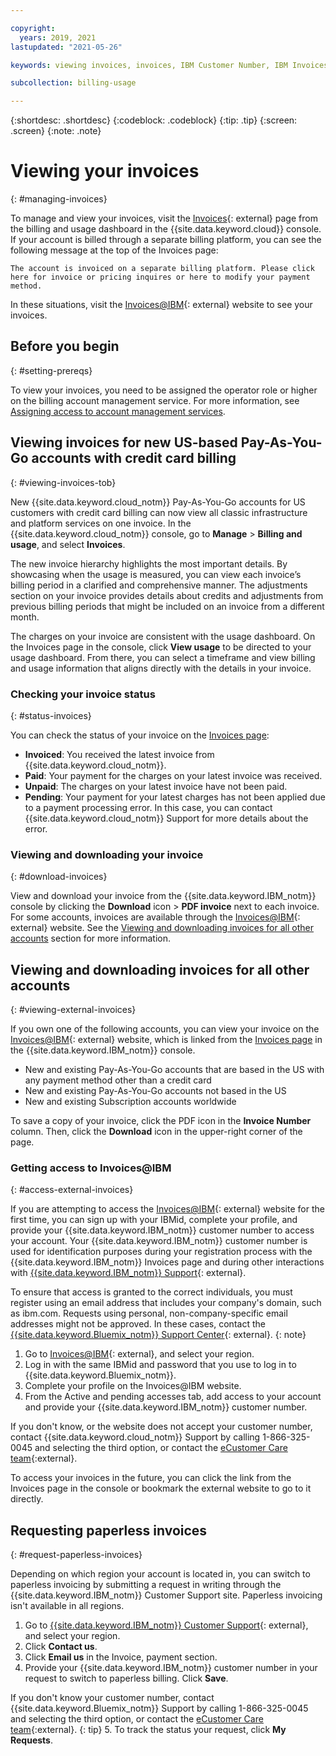 ```yaml
---

copyright:
  years: 2019, 2021
lastupdated: "2021-05-26"

keywords: viewing invoices, invoices, IBM Customer Number, IBM Invoices, RSET, external invoice website, paperless invoice, request paperless invoice

subcollection: billing-usage

---
```


{:shortdesc: .shortdesc}
{:codeblock: .codeblock}
{:tip: .tip}
{:screen: .screen}
{:note: .note}

# Viewing your invoices 
{: #managing-invoices}

To manage and view your invoices, visit the [Invoices](https://cloud.ibm.com/billing/invoices){: external} page from the billing and usage dashboard in the {{site.data.keyword.cloud}} console. If your account is billed through a separate billing platform, you can see the following message at the top of the Invoices page:

`The account is invoiced on a separate billing platform. Please click here for invoice or pricing inquires or here to modify your payment method.`

In these situations, visit the [Invoices@IBM](http://ibm.com/invoices){: external} website to see your invoices.

## Before you begin
{: #setting-prereqs}

To view your invoices, you need to be assigned the operator role or higher on the billing account management service. For more information, see [Assigning access to account management services](/docs/account?topic=account-account-services).

## Viewing invoices for new US-based Pay-As-You-Go accounts with credit card billing
{: #viewing-invoices-tob}

New {{site.data.keyword.cloud_notm}} Pay-As-You-Go accounts for US customers with credit card billing can now view all classic infrastructure and platform services on one invoice. In the {{site.data.keyword.cloud_notm}} console, go to **Manage** > **Billing and usage**, and select **Invoices**. 

The new invoice hierarchy highlights the most important details. By showcasing when the usage is measured, you can view each invoice’s billing period in a clarified and comprehensive manner. The adjustments section on your invoice provides details about credits and adjustments from previous billing periods that might be included on an invoice from a different month. 

The charges on your invoice are consistent with the usage dashboard. On the Invoices page in the console, click **View usage** to be directed to your usage dashboard. From there, you can select a timeframe and view billing and usage information that aligns directly with the details in your invoice. 

### Checking your invoice status 
{: #status-invoices}

You can check the status of your invoice on the [Invoices page](/billing/invoices): 

* **Invoiced**: You received the latest invoice from {{site.data.keyword.cloud_notm}}. 
* **Paid**: Your payment for the charges on your latest invoice was received.
* **Unpaid**: The charges on your latest invoice have not been paid.
* **Pending**: Your payment for your latest charges has not been applied due to a payment processing error. In this case, you can contact {{site.data.keyword.cloud_notm}} Support for more details about the error. 

### Viewing and downloading your invoice
{: #download-invoices}

View and download your invoice from the {{site.data.keyword.IBM_notm}} console by clicking the **Download** icon > **PDF invoice** next to each invoice. For some accounts, invoices are available through the [Invoices@IBM](http://ibm.com/invoices){: external} website. See the [Viewing and downloading invoices for all other accounts](#viewing-external-invoices) section for more information.

## Viewing and downloading invoices for all other accounts 
{: #viewing-external-invoices}

If you own one of the following accounts, you can view your invoice on the [Invoices@IBM](http://ibm.com/invoices){: external} website, which is linked from the [Invoices page](/billing/invoices) in the {{site.data.keyword.IBM_notm}} console.

 * New and existing Pay-As-You-Go accounts that are based in the US with any payment method other than a credit card
 * New and existing Pay-As-You-Go accounts not based in the US
 * New and existing Subscription accounts worldwide
 
To save a copy of your invoice, click the PDF icon in the **Invoice Number** column. Then, click the **Download** icon in the upper-right corner of the page.

### Getting access to Invoices@IBM   
{: #access-external-invoices}

If you are attempting to access the [Invoices@IBM](http://ibm.com/invoices){: external} website for the first time, you can sign up with your IBMid, complete your profile, and provide your {{site.data.keyword.IBM_notm}} customer number to access your account. Your {{site.data.keyword.IBM_notm}} customer number is used for identification purposes during your registration process with the {{site.data.keyword.IBM_notm}} Invoices page and during other interactions with [{{site.data.keyword.IBM_notm}} Support](https://www.ibm.com/support/home/){: external}.

To ensure that access is granted to the correct individuals, you must register using an email address that includes your company's domain, such as ibm.com. Requests using personal, non-company-specific email addresses might not be approved. In these cases, contact the [{{site.data.keyword.Bluemix_notm}} Support Center](https://{DomainName}/unifiedsupport/supportcenter){: external}. 
{: note}

1. Go to [Invoices@IBM](http://ibm.com/invoices){: external}, and select your region.
1. Log in with the same IBMid and password that you use to log in to {{site.data.keyword.Bluemix_notm}}. 
1. Complete your profile on the Invoices@IBM website. 
1. From the Active and pending accesses tab, add access to your account and provide your {{site.data.keyword.IBM_notm}} customer number. 
  
  If you don't know, or the website does not accept your customer number, contact {{site.data.keyword.cloud_notm}} Support by calling 1-866-325-0045 and selecting the third option, or contact the [eCustomer Care team](https://www-112.ibm.com/software/howtobuy/passportadvantage/paocustomer/docs/en_US/ecare.html){:external}. 

To access your invoices in the future, you can click the link from the Invoices page in the console or bookmark the external website to go to it directly.

## Requesting paperless invoices
{: #request-paperless-invoices}

Depending on which region your account is located in, you can switch to paperless invoicing by submitting a request in writing through the {{site.data.keyword.IBM_notm}} Customer Support site. Paperless invoicing isn't available in all regions. 

1. Go to [{{site.data.keyword.IBM_notm}} Customer Support](https://www.ibm.com/support/customer/zz/en/selectcountrylang.html){: external}, and select your region. 
2. Click **Contact us**. 
3. Click **Email us** in the Invoice, payment section.
4. Provide your {{site.data.keyword.IBM_notm}} customer number in your request to switch to paperless billing. Click **Save**. 

  If you don't know your customer number, contact {{site.data.keyword.Bluemix_notm}} Support by calling 1-866-325-0045 and selecting the third option, or contact the [eCustomer Care team](https://www-112.ibm.com/software/howtobuy/passportadvantage/paocustomer/docs/en_US/ecare.html){:external}. 
  {: tip}
5. To track the status your request, click **My Requests**.
